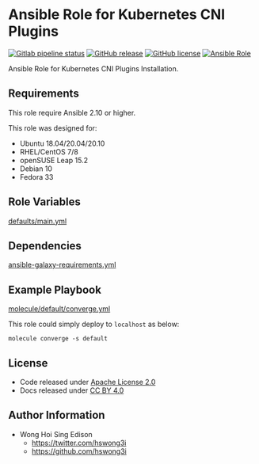 # Ansible Role for Kubernetes CNI Plugins

[![Gitlab pipeline status](https://img.shields.io/gitlab/pipeline/alvistack/ansible-role-cni_plugins/master)](https://gitlab.com/alvistack/ansible-role-cni_plugins/-/pipelines)
[![GitHub release](https://img.shields.io/github/release/alvistack/ansible-role-cni_plugins.svg)](https://github.com/alvistack/ansible-role-cni_plugins/releases)
[![GitHub license](https://img.shields.io/github/license/alvistack/ansible-role-cni_plugins.svg)](https://github.com/alvistack/ansible-role-cni_plugins/blob/master/LICENSE)
[![Ansible Role](https://img.shields.io/badge/galaxy-alvistack.cni_plugins-blue.svg)](https://galaxy.ansible.com/alvistack/cni_plugins)

Ansible Role for Kubernetes CNI Plugins Installation.

## Requirements

This role require Ansible 2.10 or higher.

This role was designed for:

  - Ubuntu 18.04/20.04/20.10
  - RHEL/CentOS 7/8
  - openSUSE Leap 15.2
  - Debian 10
  - Fedora 33

## Role Variables

[defaults/main.yml](defaults/main.yml)

## Dependencies

[ansible-galaxy-requirements.yml](ansible-galaxy-requirements.yml)

## Example Playbook

[molecule/default/converge.yml](molecule/default/converge.yml)

This role could simply deploy to `localhost` as below:

    molecule converge -s default

## License

  - Code released under [Apache License 2.0](LICENSE)
  - Docs released under [CC BY 4.0](http://creativecommons.org/licenses/by/4.0/)

## Author Information

  - Wong Hoi Sing Edison
      - <https://twitter.com/hswong3i>
      - <https://github.com/hswong3i>
